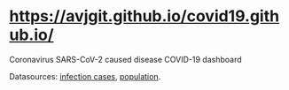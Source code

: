 # https://avjgit.github.io/covid19.github.io/
Coronavirus SARS-CoV-2 caused disease COVID-19 dashboard

Datasources:
<a href="https://github.com/CSSEGISandData/COVID-19/blob/master/csse_covid_19_data/csse_covid_19_time_series/time_series_19-covid-Confirmed.csv">infection cases</a>,
<a href="https://github.com/CSSEGISandData/COVID-19/blob/master/csse_covid_19_data/csse_covid_19_time_series/time_series_19-covid-Confirmed.csv">population</a>.
